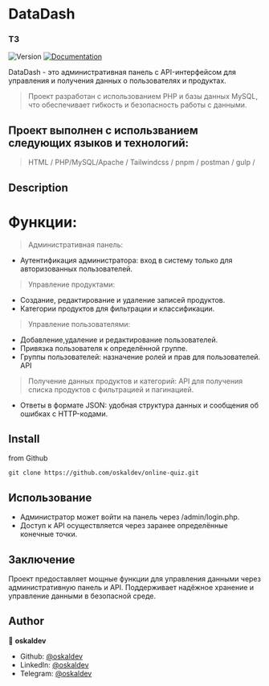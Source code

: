 # DataDash

### ТЗ

<p>
  <img alt="Version" src="https://img.shields.io/badge/version-1.0.0-blue.svg?cacheSeconds=2592000" />
  <a href="https://github.com/oskaldev/online-quiz#readme" target="_blank">
    <img alt="Documentation" src="https://img.shields.io/badge/documentation-yes-brightgreen.svg" />
  </a>
</p>

DataDash - это административная панель с API-интерфейсом для управления и получения данных о пользователях и продуктах.

> Проект разработан с использованием PHP и базы данных MySQL, что обеспечивает гибкость и безопасность работы с данными.

## Проект выполнен с использванием следующих языков и технологий:

> HTML / PHP/MySQL/Apache / Tailwindcss / pnpm / postman / gulp /

## Description

# Функции:

> Административная панель:

- Аутентификация администратора: вход в систему только для авторизованных пользователей.
> Управление продуктами:
- Создание, редактирование и удаление записей продуктов.
- Категории продуктов для фильтрации и классификации.
> Управление пользователями:
- Добавление,удаление и редактирование пользователей.
- Привязка пользователя к определённой группе.
- Группы пользователей: назначение ролей и прав для пользователей.
  API
> Получение данных продуктов и категорий: API для получения списка продуктов с фильтрацией и пагинацией.
- Ответы в формате JSON: удобная структура данных и сообщения об ошибках с HTTP-кодами.

## Install

from Github

```Github
git clone https://github.com/oskaldev/online-quiz.git
```

## Использование

- Администратор может войти на панель через /admin/login.php.
- Доступ к API осуществляется через заранее определённые конечные точки.

## Заключение

Проект предоставляет мощные функции для управления данными через административную панель и API. Поддерживает надёжное хранение и управление данными в безопасной среде.

## Author

👤 **oskaldev**

- Github: [@oskaldev](https://github.com/oskaldev)
- LinkedIn: [@oskaldev](https://linkedin.com/in/oskaldev)
- Telegram: [@oskaldev](https://t.me/oskaldev)
